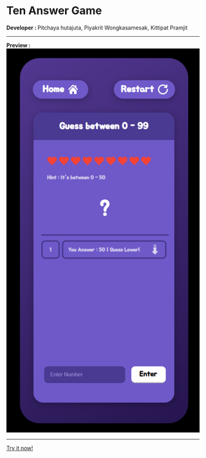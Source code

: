 <h1> Ten Answer Game </h1>
<b> Developer : </b> Pitchaya hutajuta, Piyakrit Wongkasamesak, Kittipat Pramjit <hr>
<b> Preview : </b><br>
<img src='./document/game-preview.png' alt='sample'><hr>
<a href="https://PitchayaHutajuta.github.io/TenAnswer"> Try it now! </a>
